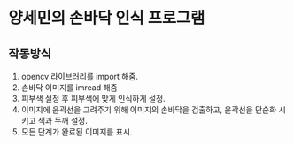 # 양세민의 손바닥 인식 프로그램 

## 작동방식

1. opencv 라이브러리를 import 해줌.
2. 손바닥 이미지를 imread 해줌
3. 피부색 설정 후 피부색에 맞게 인식하게 설정.
4. 이미지에 윤곽선을 그려주기 위해 이미지의 손바닥을 검출하고, 윤곽선을 단순화 시키고 색과 두깨 설정.
5. 모든 단계가 완료된 이미지를 표시.

